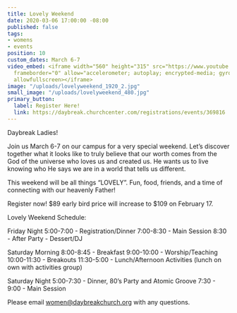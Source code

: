 ```yaml
---
title: Lovely Weekend
date: 2020-03-06 17:00:00 -08:00
published: false
tags:
- womens
- events
position: 10
custom_dates: March 6-7
video_embed: <iframe width="560" height="315" src="https://www.youtube.com/embed/Vyk7fmCMrLE"
  frameborder="0" allow="accelerometer; autoplay; encrypted-media; gyroscope; picture-in-picture"
  allowfullscreen></iframe>
image: "/uploads/lovelyweekend_1920_2.jpg"
small_image: "/uploads/lovelyweekend_480.jpg"
primary_button:
  label: Register Here!
  link: https://daybreak.churchcenter.com/registrations/events/369816
---
```


Daybreak Ladies!

Join us March 6-7 on our campus for a very special weekend. Let’s discover together what it looks like to truly believe that our worth comes from the God of the universe who loves us and created us. He wants us to live knowing who He says we are in a world that tells us different.

This weekend will be all things “LOVELY”. Fun, food, friends, and a time of connecting with our heavenly Father!

Register now! $89 early bird price will increase to $109 on February 17.

Lovely Weekend Schedule:

Friday Night
5:00-7:00 - Registration/Dinner
7:00-8:30 - Main Session
8:30 - After Party - Dessert/DJ

Saturday Morning
8:00-8:45 - Breakfast
9:00-10:00 - Worship/Teaching
10:00-11:30 - Breakouts 
11:30-5:00 - Lunch/Afternoon Activities (lunch on own with activities group)

Saturday Night
5:00-7:30 - Dinner, 80’s Party and Atomic Groove
7:30 - 9:00 - Main Session

Please email women@daybreakchurch.org with any questions.